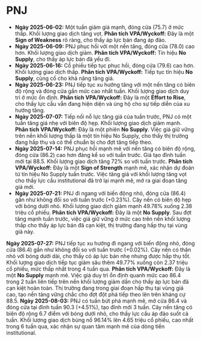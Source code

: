 # PNJ

- **Ngày 2025-06-02:** Một tuần giảm giá mạnh, đóng cửa (75.7) ở mức thấp. Khối lượng giao dịch tăng vọt. **Phân tích VPA/Wyckoff:** Đây là một **Sign of Weakness** rõ ràng, cho thấy áp lực bán đang áp đảo.
- **Ngày 2025-06-09:** PNJ phục hồi với một nến tăng, đóng cửa (78.0) cao hơn. Khối lượng giao dịch giảm. **Phân tích VPA/Wyckoff:** Tín hiệu **No Supply**, cho thấy áp lực bán đã yếu đi.
- **Ngày 2025-06-16:** Cổ phiếu tiếp tục phục hồi, đóng cửa (79.6) cao hơn. Khối lượng giao dịch thấp. **Phân tích VPA/Wyckoff:** Tiếp tục tín hiệu **No Supply**, củng cố cho khả năng tăng giá.
- **Ngày 2025-06-23:** PNJ tiếp tục xu hướng tăng với một nến tăng có biên độ rộng và đóng cửa gần mức cao nhất tuần. Khối lượng giao dịch duy trì ở mức ổn định. **Phân tích VPA/Wyckoff:** Đây là một **Effort to Rise**, cho thấy lực cầu vẫn đang hiện diện và ủng hộ cho sự tiếp diễn của xu hướng tăng.
- **Ngày 2025-07-07:** Tiếp nối nỗ lực tăng giá của tuần trước, PNJ có một tuần tăng giá nhẹ với biên độ hẹp. Khối lượng giao dịch giảm mạnh. **Phân tích VPA/Wyckoff:** Đây là một phiên **No Supply**. Việc giá giữ vững trên nền khối lượng thấp là một tín hiệu No Supply, cho thấy thị trường đang hấp thụ và có thể chuẩn bị cho đợt tăng tiếp theo.
- **Ngày 2025-07-14:** PNJ phục hồi mạnh mẽ với nến tăng có biên độ rộng, đóng cửa (86.2) cao hơn đáng kể so với tuần trước. Giá tạo đỉnh tuần mới tại 88.5. Khối lượng giao dịch tăng 72% so với tuần trước. **Phân tích VPA/Wyckoff:** Đây là một **Sign of Strength** mạnh mẽ, xác nhận dự đoán từ tín hiệu No Supply tuần trước. Việc tăng giá với khối lượng tăng vọt cho thấy lực cầu institutional đã trở lại mạnh mẽ, mở ra giai đoạn tăng giá mới.
- **Ngày 2025-07-21:** PNJ đi ngang với biến động nhỏ, đóng cửa (86.4) gần như không đổi so với tuần trước (+0.23%). Cây nến có biên độ hẹp với bóng dưới nhỏ. Khối lượng giao dịch giảm mạnh 49.78% xuống 2.38 triệu cổ phiếu. **Phân tích VPA/Wyckoff:** Đây là một **No Supply**. Sau đợt tăng mạnh tuần trước, việc giá giữ vững ở mức cao trên nền khối lượng thấp cho thấy áp lực bán đã cạn kiệt, thị trường đang hấp thụ tại vùng giá này.


**Ngày 2025-07-27:** PNJ tiếp tục xu hướng đi ngang với biến động nhỏ, đóng cửa (86.4) gần như không đổi so với tuần trước (+0.02%). Cây nến có thân nhỏ với bóng dưới dài, cho thấy có áp lực bán nhẹ nhưng được hấp thụ tốt. Khối lượng giao dịch tiếp tục giảm sâu thêm 49.77% xuống còn 2.37 triệu cổ phiếu, mức thấp nhất trong 4 tuần qua. **Phân tích VPA/Wyckoff:** Đây là một **No Supply** mạnh mẽ. Việc giá duy trì ổn định quanh mức cao 86.4 trong 2 tuần liên tiếp trên nền khối lượng giảm dần cho thấy áp lực bán đã cạn kiệt hoàn toàn. Thị trường đang trong giai đoạn hấp thụ tại vùng giá cao, tạo nền tảng vững chắc cho đợt đột phá tiếp theo lên trên kháng cự 88.5.
**Ngày 2025-08-03:** PNJ có tuần bứt phá mạnh mẽ, mở cửa 86.4 và đóng cửa tại đỉnh tuần 90.3 (+4.51%), tạo đỉnh mới 3 tuần. Cây nến tăng có biên độ rộng 6.7 điểm với bóng dưới nhỏ, cho thấy lực cầu áp đảo suốt cả tuần. Khối lượng giao dịch bùng nổ 96.14% lên 4.65 triệu cổ phiếu, cao nhất trong 6 tuần qua, xác nhận sự quan tâm mạnh mẽ của dòng tiền institutional.
